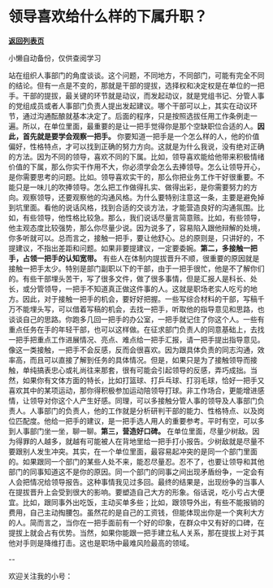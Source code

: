 # 领导喜欢给什么样的下属升职？

[**返回列表页**](/gzh/费曼的小茶馆)

小懒自动备份，仅供查阅学习

站在组织人事部门的角度谈谈。这个问题，不同地方，不同部门，可能有完全不同的结论。但有一点是不变的，那就是干部的提拔，选择权和决定权是在单位的一把手。干部的提拔，最关键的环节就是动议，而发起动议，就是党组书记、分管人事的党组成员或者人事部门负责人提出发起建议。哪个干部可以上，其实在动议环节，通过沟通酝酿就基本决定了。后面的程序，只是按照选拔任用工作条例走一遍。所以，在单位里面，最重要的是让一把手觉得你是那个空缺职位合适的人。**因此，首先就是要学会观察一把手。**
你要知道一把手是一个怎么样的人，他的价值偏好，性格特点，才可以找到正确的努力方向。这就是为什么我说，没有绝对正确的方法。因为不同的领导，喜欢不同的下属。比如，领导喜欢能给他带来积极情绪价值的下属，那么你实干作用不大，你必须学会怎么去捧领导。怎么让领导开心，是你需要思考的问题。比如。领导喜欢实干的，那么你把业务工作干好很重要。不能只是一味儿的吹捧领导。怎么把工作做得扎实、做得出彩，是你需要努力的方向。观察领导，还要观察他的沟通风格。为什么要特别注意这一条，主要是避免掉到坑里面。看他的说话风格，找到合适的交谈方法，才能营造良好的沟通氛围。比如，有些领导，他性格比较急。那么，我们说话尽量言简意赅。比如，有些领导，他主观态度比较强势，那么你尽量少说。因为说多了，容易陷入跟他辩解的处境，你多听就可以。总而言之，接触一把手，要让他舒心。总的原则是，只讲好的，不提建议，不指出差距和问题。如果非要提建议，一定要委婉。**第二，多接触一把手，占领一把手的认知宽带。**
有些人在体制内提拔晋升不顺，很重要的原因就是接触一把手太少。特别是部门副职以下的干部，由于一把手很忙，他是不了解你们的。有些干部埋头苦干，写了很多文件，做了很多事情，但是汇报人是科长、处长，或分管领导，一把手不知道真正做这件事的人。这就是职场老实人吃亏的地方。因此，对于接触一把手的机会，要好好把握。一些写综合材料的干部，写稿千万不能埋头写，可以借着写稿的机会，去找一把手，听取他的指导意见和思路，也谈谈自己的思路。你跑多几回一把手的办公室，一把手就记住了你这个人。一些有重点任务在手的年轻干部，也可以这样做。在征求部门负责人的同意基础上，去找一把手把重点工作进展情况、亮点、难点给一把手汇报，请一把手提出指导意见。像这一类接触，一把手不会反感，反而会很喜欢。因为跟具体负责的同志沟通，效率高，而且可以直接了解到任务的具体情况。但是，如果只是为了接触领导而接触，单纯搞表忠心或礼尚往来那套，很有可能会引起领导的反感，弄巧成拙。当然，如果你有文体方面的特长，比如打篮球、打乒乓球、打羽毛球，恰好一把手又喜欢其中的某项运动，那你得积极参加运动陪领导打球。非工作场合，更能增进感情，让领导对你这个人产生好感。同理，可以多接触分管人事的领导及人事部门负责人。人事部门的负责人，他的工作就是分析研判干部的能力、性格特点、以及岗位匹配度。他给一把手的建议，是一把手选人用人的重要参考。平时有空，可以多到人事部门坐一坐，聊一聊。**第三，营造好口碑。**
在单位里面，尽量少树敌。因为得罪的人越多，就越有可能被人在背地里给一把手打小报告。少树敌就是尽量不要跟别人发生冲突。其实，在一个单位里面，最容易起冲突的是同一个部门里面的。如果跟同一个部门的某些人处不来，能忍尽量忍。忍不了，也要让领导和其他部门的同事知道这不是你的原因。同一个部门的同事之间出现矛盾纷争，一定会有人会把情况给领导报告。这种事情我见过多回。最终的结果是，出现纷争的当事人在提拔晋升上会受到很大的影响。要塑造自己大方的形象。俗话说，吃小亏占大便宜。比如，跟同事外出吃饭，主动买单多些；比如，跟领导外出，有些不能报销的费用，自己主动掏腰包。虽然花的是自己的工资钱，但能体现出你是一个爽利大方的人。简而言之，当你在一把手面前有一个好的印象，在群众中又有好的口碑，在提拔上就会占有优势。当然，如果你能跟一把手建立私人关系，那在提拔上对于其他对手则是降维打击。这也是职场中最难风险最高的领域。

\--

欢迎关注我的小号：


